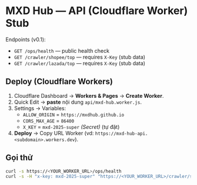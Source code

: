 # MXD Hub — API (Cloudflare Worker) Stub

Endpoints (v0.1):
- `GET /ops/health` — public health check
- `GET /crawler/shopee/top` — requires `X-Key` (stub data)
- `GET /crawler/lazada/top` — requires `X-Key` (stub data)

## Deploy (Cloudflare Workers)
1. Cloudflare Dashboard → **Workers & Pages** → **Create Worker**.
2. Quick Edit → **paste** nội dung `api/mxd-hub.worker.js`.
3. Settings → Variables:
   - `ALLOW_ORIGIN` = `https://mxdhub.github.io`
   - `CORS_MAX_AGE` = `86400`
   - `X_KEY` = `mxd-2025-super` *(Secret)* (tự đặt)
4. **Deploy** → Copy URL Worker (vd: `https://mxd-hub-api.<subdomain>.workers.dev`).

## Gọi thử
```bash
curl -s https://<YOUR_WORKER_URL>/ops/health
curl -s -H "x-key: mxd-2025-super" "https://<YOUR_WORKER_URL>/crawler/shopee/top?mode=keyword&q=may%20cat&limit=5"

